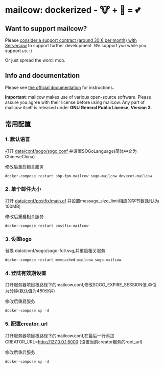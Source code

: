 # mailcow: dockerized - 🐮 + 🐋 = 💕

## Want to support mailcow?

Please [consider a support contract (around 30 € per month) with Servercow](https://www.servercow.de/mailcow#support) to support further development. _We_ support _you_ while _you_ support _us_. :)

Or just spread the word: moo.

## Info and documentation

Please see [the official documentation](https://mailcow.github.io/mailcow-dockerized-docs/) for instructions.

**Important**: mailcow makes use of various open-source software. Please assure you agree with their license before using mailcow.
Any part of mailcow itself is released under **GNU General Public License, Version 3**.

## 常用配置

### 1. 默认语言
打开 [data/conf/sogo/sogo.conf](https://github.com/steedos/mailcow-dockerized/blob/steedos/data/conf/sogo/sogo.conf) 并设置SOGoLanguage(简体中文为ChineseChina)

修改后重启相关服务
```
docker-compose restart php-fpm-mailcow sogo-mailcow dovecot-mailcow
```

### 2. 单个邮件大小
打开 [data/conf/postfix/main.cf](https://github.com/steedos/mailcow-dockerized/blob/steedos/data/conf/postfix/main.cf) 并设置message_size_limit相应的字节数(默认为100MB)

修改后重启相关服务
```
docker-compose restart postfix-mailcow
```

### 3. 设置logo
替换 data/conf/sogo/sogo-full.svg,并重启相关服务
```
docker-compose restart memcached-mailcow sogo-mailcow
```

### 4. 登陆有效期设置
打开服务器项目根路径下的mailcow.conf,修改SOGO_EXPIRE_SESSION值,单位为分钟(默认值为480分钟)

修改后重启服务
```
docker-compose up -d
```


### 5. 配置creator_url
打开服务器项目根路径下的mailcow.conf,在最后一行添加CREATOR_URL=http://127.0.0.1:5000 (设置当前creator服务的root_url)

修改后重启服务
```
docker-compose up -d
```